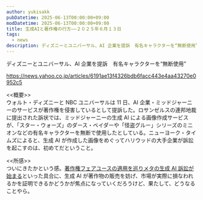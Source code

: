 ```yaml
---
author: yukisakk
pubDatetime: 2025-06-13T00:00:00+09:00
modDatetime: 2025-06-13T00:00:00+09:00
title: 生成AIと著作権の行方——２０２５年６月１３日
tags:
  - news
description: ディズニーとユニバーサル、AI 企業を提訴　有名キャラクターを“無断使用”
---
```


ディズニーとユニバーサル、AI 企業を提訴　有名キャラクターを“無断使用”

https://news.yahoo.co.jp/articles/6191ae13f4326bdb6facc443e4aa43270e0952c5

<<概要>>\
ウォルト・ディズニーと NBC ユニバーサルは 11 日、AI 企業・ミッドジャーニーのサービスが著作権を侵害しているとして提訴した。ロサンゼルスの連邦地裁に提出された訴状では、ミッドジャーニーの生成 AI による画像作成サービスが、「スター・ウォーズ」のダース・ベイダーや「怪盗グルー」シリーズのミニオンなどの有名キャラクターを無断で使用したとしている。ニューヨーク・タイムズによると、生成 AI が作成した画像をめぐってハリウッドの大手企業が訴訟を起こすのは、初めてだということ。

<<所感>>\
ついにきたかという感。[著作権フェアユースの適用を巡りメタの生成 AI 訴訟が始まる](https://www.jetro.go.jp/biznews/2025/05/03125c74f878fef2.html)といった具合に、生成 AI が著作物の販売を妨げ、市場が実際に損なわれるかを証明できるかどうかが焦点になっていくだろうけど、果たして、どうなることやら。

